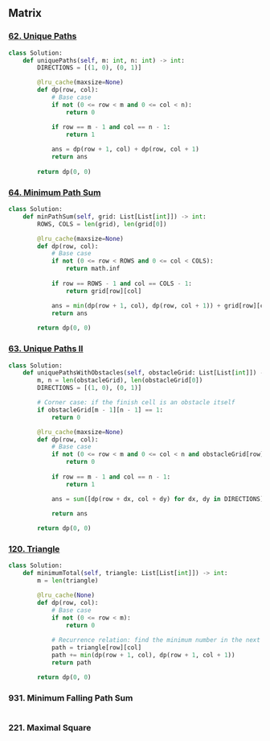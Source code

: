 ## Matrix

### [62. Unique Paths](https://github.com/quananhle/Python/tree/main/Software%20Engineering%20Practicing/Leetcode/Leetcode%2075/Level%201/Day%2011%20-%20Dynamic%20Programming/62.%20Unique%20Paths)

```Python
class Solution:
    def uniquePaths(self, m: int, n: int) -> int:
        DIRECTIONS = [(1, 0), (0, 1)]

        @lru_cache(maxsize=None)
        def dp(row, col):
            # Base case
            if not (0 <= row < m and 0 <= col < n):
                return 0

            if row == m - 1 and col == n - 1:
                return 1
            
            ans = dp(row + 1, col) + dp(row, col + 1)
            return ans
        
        return dp(0, 0)
```

### [64. Minimum Path Sum](https://github.com/quananhle/Python/tree/main/Software%20Engineering%20Practicing/Leetcode/Goldman%20Sachs/64.%20Minimum%20Path%20Sum)

```Python
class Solution:
    def minPathSum(self, grid: List[List[int]]) -> int:
        ROWS, COLS = len(grid), len(grid[0])

        @lru_cache(maxsize=None)
        def dp(row, col):
            # Base case
            if not (0 <= row < ROWS and 0 <= col < COLS):
                return math.inf
            
            if row == ROWS - 1 and col == COLS - 1:
                return grid[row][col]

            ans = min(dp(row + 1, col), dp(row, col + 1)) + grid[row][col]
            return ans
        
        return dp(0, 0)
```

### [63. Unique Paths II](https://github.com/quananhle/Python/tree/main/Software%20Engineering%20Practicing/Concepts/Dynamic%20Programming/DP%20for%20Paths%20in%20a%20Matrix/63.%20Unique%20Paths%20II)

```Python
class Solution:
    def uniquePathsWithObstacles(self, obstacleGrid: List[List[int]]) -> int:
        m, n = len(obstacleGrid), len(obstacleGrid[0])
        DIRECTIONS = [(1, 0), (0, 1)]

        # Corner case: if the finish cell is an obstacle itself
        if obstacleGrid[m - 1][n - 1] == 1:
            return 0

        @lru_cache(maxsize=None)
        def dp(row, col):
            # Base case
            if not (0 <= row < m and 0 <= col < n and obstacleGrid[row][col] != 1):
                return 0
            
            if row == m - 1 and col == n - 1:
                return 1

            ans = sum([dp(row + dx, col + dy) for dx, dy in DIRECTIONS])

            return ans
        
        return dp(0, 0)
```

### [120. Triangle](https://github.com/quananhle/Python/tree/main/Software%20Engineering%20Practicing/Study%20Plan/Algorithm/Algorithm%20I/Day%2012%20-%20Dynamic%20Programming/120.%20Triangle)

```Python
class Solution:
    def minimumTotal(self, triangle: List[List[int]]) -> int:
        m = len(triangle)

        @lru_cache(None)
        def dp(row, col):
            # Base case
            if not (0 <= row < m):
                return 0
            
            # Recurrence relation: find the minimum number in the next row to add to the final output
            path = triangle[row][col]
            path += min(dp(row + 1, col), dp(row + 1, col + 1))
            return path

        return dp(0, 0)
```

### 931. Minimum Falling Path Sum

```Python

```

### 221. Maximal Square

```Python

```
